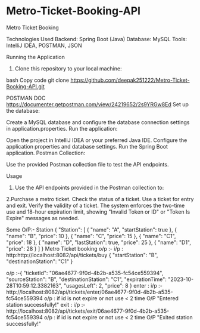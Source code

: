 # Metro-Ticket-Booking-API
Metro Ticket Booking

Technologies Used
Backend: Spring Boot (Java)
Database: MySQL
Tools: IntelliJ IDEA, POSTMAN, JSON

Running the Application
1. Clone this repository to your local machine:

bash
Copy code
git clone https://github.com/deepak251222/Metro-Ticket-Booking-API.git

POSTMAN DOC 
https://documenter.getpostman.com/view/24219652/2s9YRGw8Ed
Set up the database:

Create a MySQL database and configure the database connection settings in application.properties.
Run the application:

Open the project in IntelliJ IDEA or your preferred Java IDE.
Configure the application properties and database settings.
Run the Spring Boot application.
Postman Collection:

Use the provided Postman collection file to test the API endpoints.

Usage
1. Use the API endpoints provided in the Postman collection to:

2.Purchase a metro ticket.
Check the status of a ticket.
Use a ticket for entry and exit.
Verify the validity of a ticket.
The system enforces the two-time use and 18-hour expiration limit, showing "Invalid Token or ID" or "Token Is Expire" messages as needed.

Some O/P:-
Station 
{
    "Station": [
        {
            "name": "A",
            "startStation": true
        },
        {
            "name": "B",
            "price": 10
        },
        {
            "name": "C",
            "price": 15
        },
        {
            "name": "C1",
            "price": 18
        },
        {
            "name": "D",
            "lastStation": true,
            "price": 25
        },
        {
            "name": "D1",
            "price": 28
        }
    ]
}
Metro Ticket booking o/p :-
i/p :
http:http://localhost:8082/api/tickets/buy
{
    "startStation": "B",
    "destinationStation": "C1"
}

o/p :-{
    "ticketId": "06ae4677-9f0d-4b2b-a535-fc54ce559394",
    "sourceStation": "B",
    "destinationStation": "C1",
    "expirationTime": "2023-10-28T10:59:12.3382163",
    "usagesLeft": 2,
    "price": 8
}
enter : 
i/p :-http://localhost:8082/api/tickets/enter/06ae4677-9f0d-4b2b-a535-fc54ce559394
o/p : if id is not expire or not use < 2 time     O/P    "Entered station successfully!" 
exit :
   i/p :- 
http://localhost:8082/api/tickets/exit/06ae4677-9f0d-4b2b-a535-fc54ce559394
o/p : if id is not expire or not use < 2 time     O/P    "Exited station successfully!" 


